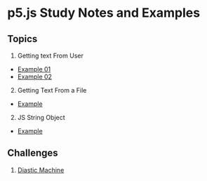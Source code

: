 # p5.js Study Notes and Examples

## Topics

1. Getting text From User
  * [Example 01](topics/01/index.html)
  * [Example 02](topics/01/index02.html)
2. Getting Text From a File
  * [Example](topics/02/index.html)
2. JS String Object
  * [Example](topics/03/index.html)

## Challenges
1. [Diastic Machine](challenges/01-diastic-machine/index.html)

